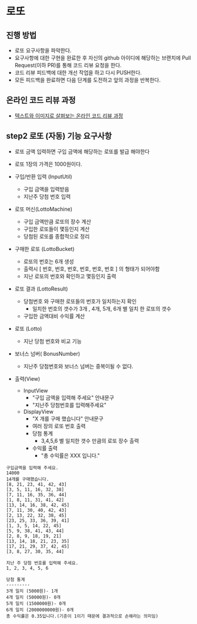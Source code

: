 # 로또
## 진행 방법
* 로또 요구사항을 파악한다.
* 요구사항에 대한 구현을 완료한 후 자신의 github 아이디에 해당하는 브랜치에 Pull Request(이하 PR)를 통해 코드 리뷰 요청을 한다.
* 코드 리뷰 피드백에 대한 개선 작업을 하고 다시 PUSH한다.
* 모든 피드백을 완료하면 다음 단계를 도전하고 앞의 과정을 반복한다.

## 온라인 코드 리뷰 과정
* [텍스트와 이미지로 살펴보는 온라인 코드 리뷰 과정](https://github.com/next-step/nextstep-docs/tree/master/codereview)

## step2 로또 (자동) 기능 요구사항
* 로또 금액 입력하면 구입 금액에 해당하는 로또를 발급 해야한다
* 로또 1장의 가격은 1000원이다.

* 구입/반환 입력 (InputUtil)
    * 구입 금액을 입력받음 
    * 지난주 당첨 번호 입력 
* 로또 머신(LottoMachine)
    * 구입 금액만큼 로또의 장수 계산
    * 구입한 로또들이 몇등인지 계산
    * 당첨된 로또를 종합적으로 정리 
* 구매한 로또 (LottoBucket)
    * 로또의 번호는 6개 생성
    * 출력시 [ 번호, 번호, 번호, 번호, 번호, 번호 ] 의 형태가 되어야함
    * 지난 로또의 번호와 확인하고 몇등인지 출력
* 로또 결과 (LottoResult)
    * 당첨번호 와 구매한 로또들의 번호가 일치하는지 확인
        * 일치한 번호의 갯수가 3개 , 4개, 5개, 6개 별 일치 한 로또의 갯수
    * 구입한 금액대비 수익률 계산
* 로또 (Lotto)
    * 지난 당첨 번호와 비교 기능
* 보너스 넘버( BonusNumber)
    * 지난주 당첨번호와 보너스 넘버는 중복이될 수 없다. 
* 출력(View)
    * InputView
        * "구입 금액을 입력해 주세요" 안내문구
        * "지난주 당첨번호를 입력해주세요"
    * DisplayView
        * "X 개를 구매 했습니다" 안내문구
        *  여러 장의 로또 번호 출력
        * 당첨 통계
            * 3,4,5,6 별 일치한 갯수 만큼의 로또 장수 출력
        * 수익률 출력
            * "총 수익률은 XXX 입니다."

```text
구입금액을 입력해 주세요.
14000
14개를 구매했습니다.
[8, 21, 23, 41, 42, 43]
[3, 5, 11, 16, 32, 38]
[7, 11, 16, 35, 36, 44]
[1, 8, 11, 31, 41, 42]
[13, 14, 16, 38, 42, 45]
[7, 11, 30, 40, 42, 43]
[2, 13, 22, 32, 38, 45]
[23, 25, 33, 36, 39, 41]
[1, 3, 5, 14, 22, 45]
[5, 9, 38, 41, 43, 44]
[2, 8, 9, 18, 19, 21]
[13, 14, 18, 21, 23, 35]
[17, 21, 29, 37, 42, 45]
[3, 8, 27, 30, 35, 44]

지난 주 당첨 번호를 입력해 주세요.
1, 2, 3, 4, 5, 6

당첨 통계
---------
3개 일치 (5000원)- 1개
4개 일치 (50000원)- 0개
5개 일치 (1500000원)- 0개
6개 일치 (2000000000원)- 0개
총 수익률은 0.35입니다.(기준이 1이기 때문에 결과적으로 손해라는 의미임)
```